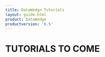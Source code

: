 ```yaml
---
title: DataWedge Tutorials 
layout: guide.html
product: DataWedge
productversion: '6.5'
---
```


# TUTORIALS TO COME

